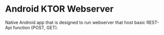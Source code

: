 # Android KTOR Webserver
Native Android app that is designed to run webserver that host basic REST-Api function (POST, GET).
